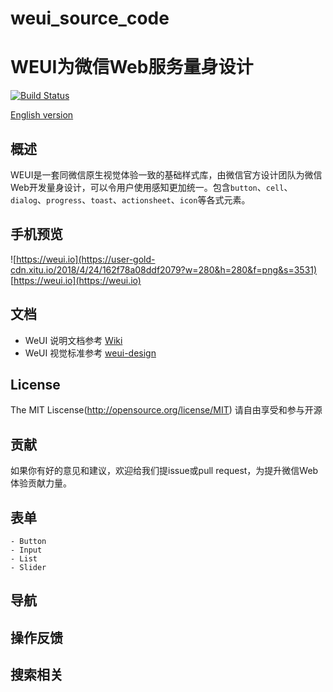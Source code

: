 # weui_source_code
WEUI为微信Web服务量身设计
====

[![Build Status](https://user-gold-cdn.xitu.io/2018/4/24/162f7821139fc1c8)](https://travis-ci.org/Tencent/weui)

[English version](README.md)

## 概述

WEUI是一套同微信原生视觉体验一致的基础样式库，由微信官方设计团队为微信Web开发量身设计，可以令用户使用感知更加统一。包含`button`、`cell`、`dialog`、`progress`、`toast`、`actionsheet`、`icon`等各式元素。

## 手机预览
![https://weui.io](https://user-gold-cdn.xitu.io/2018/4/24/162f78a08ddf2079?w=280&h=280&f=png&s=3531)
[https://weui.io](https://weui.io)

## 文档
- WeUI 说明文档参考 [Wiki](https://github.com/Tecent/weui/wili)
- WeUI 视觉标准参考 [weui-design](https://github.com/weui/weui-design)

## License
The MIT Liscense(http://opensource.org/license/MIT)
请自由享受和参与开源

## 贡献
如果你有好的意见和建议，欢迎给我们提issue或pull request，为提升微信Web体验贡献力量。
## 表单
    - Button
    - Input
    - List
    - Slider

## 导航

## 操作反馈

## 搜索相关
